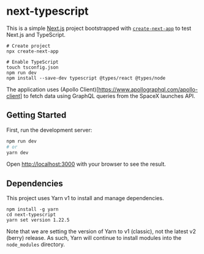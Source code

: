 # next-typescript
This is a simple [Next.js](https://nextjs.org/) project bootstrapped with [`create-next-app`](https://github.com/vercel/next.js/tree/canary/packages/create-next-app) to test Next.js
and TypeScript.

```
# Create project
npx create-next-app

# Enable TypeScript
touch tsconfig.json
npm run dev
npm install --save-dev typescript @types/react @types/node
```

The application uses (Apollo Client)[https://www.apollographql.com/apollo-client] to fetch data using GraphQL queries from the
SpaceX launches API.

## Getting Started
First, run the development server:

```bash
npm run dev
# or
yarn dev
```

Open [http://localhost:3000](http://localhost:3000) with your browser to see the result.

## Dependencies
This project uses Yarn v1 to install and manage dependencies.

```
npm install -g yarn
cd next-typescript
yarn set version 1.22.5
```

Note that we are setting the version of Yarn to v1 (classic), not the latest
v2 (berry) release. As such, Yarn will continue to install modules into the
`node_modules` directory.
